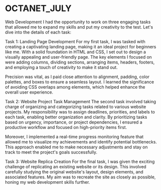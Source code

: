# OCTANET_JULY
Web Development
I had the opportunity to work on three engaging tasks that allowed me to expand my skills and put my creativity to the test. Let's dive into the details of each task:

Task 1: Landing Page Development
For my first task, I was tasked with creating a captivating landing page, making it an ideal project for beginners like me. With a solid foundation in HTML and CSS, I set out to design a visually appealing and user-friendly page. The key elements I focused on were adding columns, dividing sections, arranging items, headers, footers, and employing a touch of creativity to make it stand out.

Precision was vital, as I paid close attention to alignment, padding, color palettes, and boxes to ensure a seamless layout. I learned the significance of avoiding CSS overlaps among elements, which helped enhance the overall user experience.

Task 2: Website Project Task Management
The second task involved taking charge of organizing and categorizing tasks related to various website projects. My responsibility was to assign deadlines, priorities, and labels to each task, enabling better organization and clarity. By prioritizing tasks based on urgency, importance, or project dependencies, I ensured a productive workflow and focused on high-priority items first.

Moreover, I implemented a real-time progress monitoring feature that allowed me to visualize my achievements and identify potential bottlenecks. This approach enabled me to make necessary adjustments and stay on track to meet the project's goals successfully.

Task 3: Website Replica Creation
For the final task, I was given the exciting challenge of replicating an existing website or its design. This involved carefully studying the original website's layout, design elements, and associated features. My aim was to recreate the site as closely as possible, honing my web development skills further.
